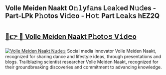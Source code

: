 ## Volle Meiden Naakt O𝚗𝚕yf𝚊ns L𝚎a𝚔ed N𝚞𝚍es - Part-LPk P𝚑𝚘tos Vi𝚍𝚎o - H𝚘𝚝 Part L𝚎a𝚔s hEZ2Q

# <h2><a href="http://kfbde38.oniu.top/?m=Volle+Meiden+Naakt">🔗👉 🔴 Volle Meiden Naakt P𝚑ot𝚘𝚜 V𝚒d𝚎o</a></h2>

[![Volle Meiden Naakt Nu𝚍e𝚜](https://i.imgur.com/0qMVB7G.gif)](http://kfbde38.oniu.top/?m=Volle+Meiden+Naakt)
Social media innovator Volle Meiden Naakt, recognized for sharing dance and lifestyle ideas, through presentations and blogs. Trailblazing scientist researcher Volle Meiden Naakt, recognized for their groundbreaking discoveries and commitment to advancing knowledge.  
